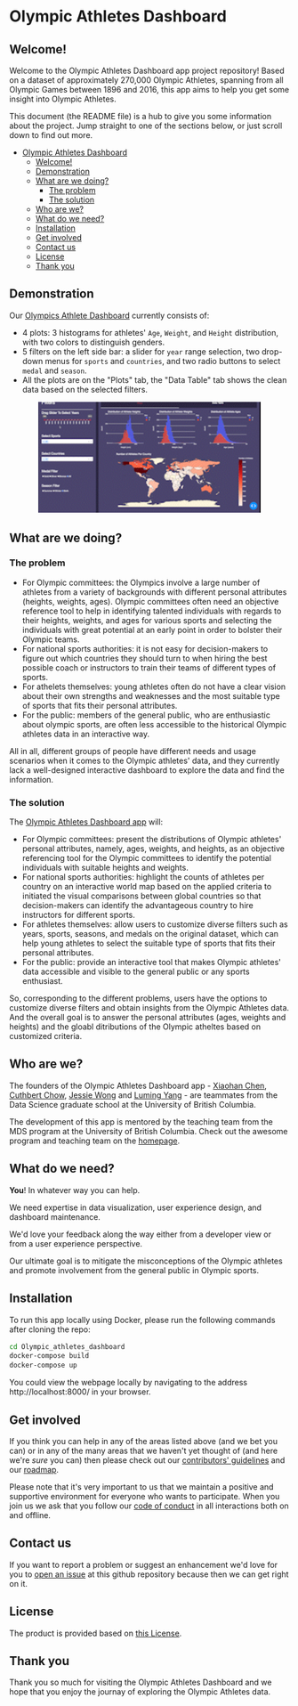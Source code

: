 # Olympic Athletes Dashboard
## Welcome!

Welcome to the Olympic Athletes Dashboard app project repository! Based on a dataset of approximately 270,000 Olympic Athletes, spanning from all Olympic Games between 1896 and 2016, this app aims to help you get some insight into Olympic Athletes.

This document (the README file) is a hub to give you some information about the project. Jump straight to one of the sections below, or just scroll down to find out more.

- [Olympic Athletes Dashboard](#olympic-athletes-dashboard)
  - [Welcome!](#welcome)
  - [Demonstration](#demonstration)
  - [What are we doing?](#what-are-we-doing)
    - [The problem](#the-problem)
    - [The solution](#the-solution)
  - [Who are we?](#who-are-we)
  - [What do we need?](#what-do-we-need)
  - [Installation](#installation)
  - [Get involved](#get-involved)
  - [Contact us](#contact-us)
  - [License](#license)
  - [Thank you](#thank-you)

## Demonstration

Our [Olympics Athlete Dashboard](https://olympic-athletes-dash.herokuapp.com/) currently consists of:
* 4 plots: 3 histograms for athletes' `Age`, `Weight`, and `Height` distribution, with two colors to distinguish genders.
* 5 filters on the left side bar: a slider for `year` range selection, two drop-down menus for `sports` and `countries`, and two radio buttons to select `medal` and `season`.
* All the plots are on the "Plots" tab, the "Data Table" tab shows the clean data based on the selected filters. 

<p align="center">
  <img src="docs/Olympic_athletes_dashboard.gif" width=400/>
</p>

## What are we doing?

### The problem

* For Olympic committees: the Olympics involve a large number of athletes from a variety of backgrounds with different personal attributes (heights, weights, ages). Olympic committees often need an objective reference tool to help in identifying talented individuals with regards to their heights, weights, and ages for various sports and selecting the individuals with great potential at an early point in order to bolster their Olympic teams.
* For national sports authorities: it is not easy for decision-makers to figure out which countries they should turn to when hiring the best possible coach or instructors to train their teams of different types of sports. 
* For athelets themselves: young athletes often do not have a clear vision about their own strengths and weaknesses and the most suitable type of sports that fits their personal attributes.
* For the public: members of the general public, who are enthusiastic about olympic sports, are often less accessible to the historical Olympic athletes data in an interactive way.

All in all, different groups of people have different needs and usage scenarios when it comes to the Olympic athletes' data, and they currently lack a well-designed interactive dashboard to explore the data and find the information.

### The solution

The [Olympic Athletes Dashboard app](https://olympic-athletes-dash.herokuapp.com/) will:

* For Olympic committees: present the distributions of Olympic athletes' personal attributes, namely, ages, weights, and heights, as an objective referencing tool for the Olympic committees to identify the potential individuals with suitable heights and weights.
* For national sports authorities: highlight the counts of athletes per country on an interactive world map based on the applied criteria to initiated the visual comparisons between global countries so that decision-makers can identify the advantageous country to hire instructors for different sports.
* For athletes themselves: allow users to customize diverse filters such as years, sports, seasons, and medals on the original dataset, which can help young athletes to select the suitable type of sports that fits their personal attributes.
* For the public: provide an interactive tool that makes Olympic athletes' data accessible and visible to the general public or any sports enthusiast.

So, corresponding to the different problems, users have the options to customize diverse filters and obtain insights from the Olympic Athletes data. And the overall goal is to answer the personal attributes (ages, weights and heights) and the gloabl ditributions of the Olympic atheltes based on customized criteria. 

## Who are we?

The founders of the Olympic Athletes Dashboard app - [Xiaohan Chen][link_xiaohan], [Cuthbert Chow][link_cuthbert], [Jessie Wong][link_jessie] and [Luming Yang][link_luming] - are teammates from the Data Science graduate school at the University of British Columbia. 

The development of this app is mentored by the teaching team from the MDS program at the University of British Columbia. Check out the awesome program and teaching team on the [homepage][link_ubc_mds].

## What do we need?

**You**! In whatever way you can help.

We need expertise in data visualization, user experience design, and dashboard maintenance.

We'd love your feedback along the way either from a developer view or from a user experience perspective.

Our ultimate goal is to mitigate the misconceptions of the Olympic athletes and promote involvement from the general public in Olympic sports.

## Installation

To run this app locally using Docker, please run the following commands after cloning the repo:

```bash
cd Olympic_athletes_dashboard
docker-compose build
docker-compose up
```

You could view the webpage locally by navigating to the address http://localhost:8000/ in your browser.

## Get involved

If you think you can help in any of the areas listed above (and we bet you can) or in any of the many areas that we haven't yet thought of (and here we're *sure* you can) then please check out our [contributors' guidelines](CONTRIBUTING.md) and our [roadmap](../../issues/1).

Please note that it's very important to us that we maintain a positive and supportive environment for everyone who wants to participate. When you join us we ask that you follow our [code of conduct](CODE_OF_CONDUCT.md) in all interactions both on and offline.

## Contact us

If you want to report a problem or suggest an enhancement we'd love for you to [open an issue](../../issues) at this github repository because then we can get right on it.

## License

The product is provided based on [this License](LICENSE).

## Thank you

Thank you so much for visiting the Olympic Athletes Dashboard and we hope that you enjoy the journay of exploring the Olympic Athletes data.


[link_xiaohan]: https://github.com/Anthea98
[link_cuthbert]: https://github.com/cuthchow
[link_jessie]: https://github.com/jessie14
[link_luming]: https://github.com/Luming-ubc
[link_ubc_mds]: https://masterdatascience.ubc.ca/
